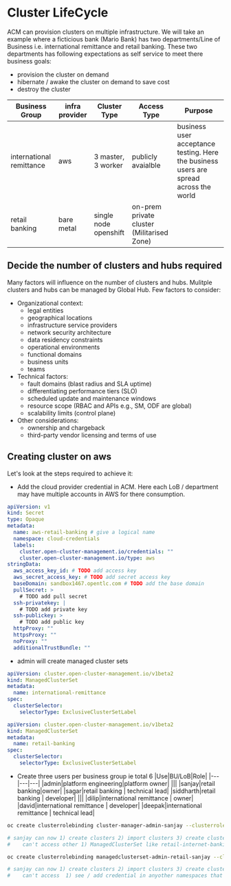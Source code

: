 # Cluster LifeCycle

ACM can provision clusters on multiple infrastructure.
We will take an example where a ficticious bank (Mario Bank) has two departments/Line of Business i.e. international remittance and retail banking. These two departments has following expectations as self service to meet there business goals:

* provision the cluster on demand
* hibernate / awake the cluster on demand to save cost
* destroy the cluster

|Business Group|infra provider|Cluster Type|Access Type|Purpose|
|---|---|---|---|--|
|international remittance|aws|3 master, 3 worker|publicly avaialble|business user acceptance testing. Here the business users are spread across the world|
|retail banking|bare metal|single node openshift|on-prem private cluster (Militarised Zone)||

## Decide the number of clusters and hubs required

Many factors will influence on the number of clusters and hubs. Mulitple clusters and hubs can be managed by Global Hub. Few factors to consider:

* Organizational context:
  * legal entities
  * geographical locations
  * infrastructure service providers
  * network security architecture
  * data residency constraints
  * operational environments
  * functional domains
  * business units
  * teams
* Technical factors:
  * fault domains (blast radius and SLA uptime)
  * differentiating performance tiers (SLO)
  * scheduled update and maintenance windows
  * resource scope (RBAC and APIs e.g., SM, ODF are global)
  * scalability limits (control plane)
* Other considerations:
  * ownership and chargeback
  * third-party vendor licensing and terms of use

## Creating cluster on aws

Let's look at the steps required to achieve it:

* Add the cloud provider credential in ACM. Here each LoB / department may have multiple accounts in AWS for there consumption.

```yml
apiVersion: v1
kind: Secret
type: Opaque
metadata:
  name: aws-retail-banking # give a logical name
  namespace: cloud-credentials
  labels:
    cluster.open-cluster-management.io/credentials: ""
    cluster.open-cluster-management.io/type: aws
stringData:
  aws_access_key_id: # TODO add access key
  aws_secret_access_key: # TODO add secret access key
  baseDomain: sandbox1467.opentlc.com # TODO add the base domain
  pullSecret: >
    # TODO add pull secret
  ssh-privatekey: |
    # TODO add private key
  ssh-publickey: >
    # TODO add public key
  httpProxy: ""
  httpsProxy: ""
  noProxy: ""
  additionalTrustBundle: ""
```

* admin will create managed cluster sets

```yml
apiVersion: cluster.open-cluster-management.io/v1beta2
kind: ManagedClusterSet
metadata:
  name: international-remittance
spec:
  clusterSelector:
    selectorType: ExclusiveClusterSetLabel
```

```yml
apiVersion: cluster.open-cluster-management.io/v1beta2
kind: ManagedClusterSet
metadata:
  name: retail-banking
spec:
  clusterSelector:
    selectorType: ExclusiveClusterSetLabel
```

* Create three users per business group ie total 6
    |Use|BU/LoB|Role|
    |---|---|---|
    |admin|platform engineering|platform owner|
    |||
    |sanjay|retail banking|owner|
    |sagar|retail banking | technical lead|
    |siddharth|retail banking | developer|
    |||
    |dilip|international remittance | owner|
    |david|international remittance | developer|
    |deepak|international remittance | technical lead|

```bash
oc create clusterrolebinding cluster-manager-admin-sanjay --clusterrole=open-cluster-management:cluster-manager-admin --user=sanjay

# sanjay can now 1) create clusters 2) import clusters 3) create clustersets [ManagedClusterSet] 4) Create Cluster pools 5) see / add credential 6) has access to `default` cluster 7) create policy, policy set
#    can't access other 1) ManagedClusterSet like retail-internet-banking and one-remittance-platform etc. 2) any other project in ocp. He has to create a new managedClusterSet to proceed.
```

```bash
oc create clusterrolebinding managedclusterset-admin-retail-sanjay --clusterrole=open-cluster-management:managedclusterset:admin:retail-banking --user=sanjay

# sanjay can now 1) create clusters 2) import clusters 3) create clustersets [ManagedClusterSet] 4) Create Cluster pools 5) ManagedClusterSet like retail-internet-banking  6) create credential in his own namespace. 7) 
#    can't access  1) see / add credential in anyother namespaces that's not accessible 2) managedClusterSet like one-remittance-platform etc. and can't create managedClusterSets 3) `default` clusterSet 4) any other project in ocp 5) create policy, policy set
```
